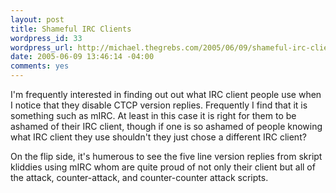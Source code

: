 ```yaml
--- 
layout: post
title: Shameful IRC Clients
wordpress_id: 33
wordpress_url: http://michael.thegrebs.com/2005/06/09/shameful-irc-clients/
date: 2005-06-09 13:46:14 -04:00
comments: yes
---
```

I'm frequently interested in finding out out what IRC client people use when I notice that they disable CTCP version replies.  Frequently  I find that it is something such as mIRC.  At least in this case it is right for them to be ashamed of their IRC client, though if one is so ashamed of people knowing what IRC client they use shouldn't they just chose a different IRC client?

On the flip side, it's humerous to see the five line version replies from skript kliddies using mIRC whom are quite proud of not only their client but all of the attack, counter-attack, and counter-counter attack scripts.
